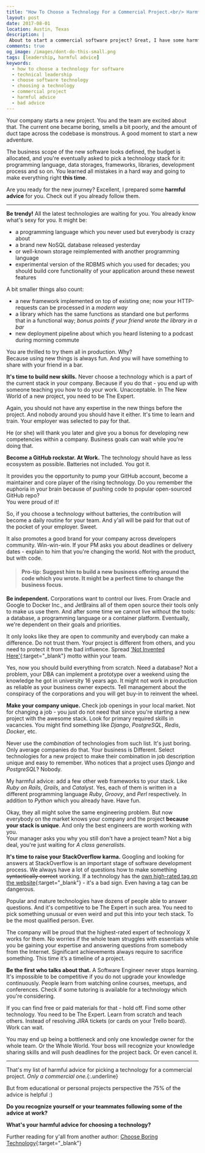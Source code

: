 ```yaml
---
title: "How To Choose a Technology For a Commercial Project.<br/> Harmful Advice"
layout: post
date: 2017-08-01
location: Austin, Texas
description: |
 About to start a commercial software project? Great, I have some harmful advice for you. Check out if you already follow them.
comments: true
og_image: /images/dont-do-this-small.png
tags: [leadership, harmful advice]
keywords:
  - how to choose a technology for software
  - technical leadership
  - choose software technology
  - choosing a technology
  - commercial project
  - harmful advice
  - bad advice
---
```


<div class="image-wrapper">
  <amp-img
      media="(min-width: 550px)"
      src="{{ site.cdn.http }}/images/dont-do-this-small.png"
      alt="Do not do this!"
      class="image-right"
      width="250"
      height="345"
      layout="fixed">
  </amp-img>
</div>

Your company starts a new project. You and the team are excited about that. The current one became boring, smells a bit poorly, and the amount of duct tape across the codebase is monstrous. A good moment to start a new adventure.

The business scope of the new software looks defined, the budget is allocated, and you're eventually asked to pick a technology stack for it: programming language, data storages, frameworks, libraries, development process and so on. You learned all mistakes in a hard way and going to make everything right **this time**.

Are you ready for the new journey? Excellent, I prepared some **harmful advice** for you. Check out if you already follow them.  
<!--more-->

****

**Be trendy!**
All the latest technologies are waiting for you. You already know what's sexy for you. It might be:
* a programming language which you never used but everybody is crazy about
* a brand new NoSQL database released yesterday
* or well-known storage reimplemented with another programming language
* experimental version of the RDBMS which you used for decades; you should build core functionality of your application around these newest features

A bit smaller things also count:
* a new framework implemented on top of existing one; now your HTTP-requests can be processed in a _modern way_
* a library which has the same functions as standard one but performs that in a functional way; _bonus points if your friend wrote the library in a bar_
* new deployment pipeline about which you heard listening to a podcast during morning commute

You are thrilled to try them all in production. Why? <br/> Because using new things is always fun. And you will have something to share with your friend in a bar.

**It's time to build new skills.** Never choose a technology which is a part of the current stack in your company. Because if you do that - you end up with someone teaching you how to do your work. Unacceptable. In The New World of a new project, you need to be The Expert.

Again, you should not have any expertise in the new things before the project. And nobody around you should have it either. It's time to learn and train. Your employer was selected to pay for that.

He (or she) will thank you later and give you a bonus for developing new competencies within a company. Business goals can wait while you're doing that.

**Become a GitHub rockstar. At Work.** The technology should have as less ecosystem as possible. Batteries not included. You got it.

It provides you the opportunity to pump your GitHub account, become a maintainer and core player of the rising technology. Do you remember the euphoria in your brain because of pushing code to popular open-sourced GitHub repo? <br/> You were proud of it!

So, if you choose a technology without batteries, the contribution will become a daily routine for your team. And y'all will be paid for that out of the pocket of your employer. Sweet.

It also promotes a good brand for your company across developers community. Win-win-win. If your PM asks you about deadlines or delivery dates - explain to him that you're changing the world. Not with the product, but with code.

 > #### Pro-tip: Suggest him to build a new business offering around the code which you wrote. It might be a perfect time to change the business focus.  

**Be independent.** Corporations want to control our lives. From Oracle and Google to Docker Inc., and JetBrains all of them open source their tools only to make us use them. And after some time we cannot live without the tools: a database, a programming language or a container platform. Eventually, we're dependent on their goals and priorities.

It only looks like they are open to community and everybody can make a difference. Do not trust them. Your project is different from others, and you need to protect it from the bad influence. Spread ['Not Invented Here'](https://en.wikipedia.org/wiki/Not_invented_here){:target="_blank"} motto within your team.

Yes, now you should build everything from scratch. Need a database? Not a problem, your DBA can implement a prototype over a weekend using the knowledge he got in university 16 years ago. It might not work in production as reliable as your business owner expects. Tell management about the conspiracy of the corporations and you will get buy-in to reinvent the wheel.

**Make your company unique.** Check job openings in your local market. Not for changing a job - you just do not need that since you're starting a new project with the awesome stack. Look for primary required skills in vacancies. You might find something like *Django*, *PostgreSQL*, *Redis*, *Docker*, etc.

Never use the _combination_ of technologies from such list. It's just boring. Only average companies do that. Your business is Different. Select technologies for a new project to make their combination in job description unique and easy to remember. Who notices that a project uses *Django* and *PostgreSQL*? Nobody.

My harmful advice: add a few other web frameworks to your stack. Like *Ruby on Rails*, *Grails*, and *Catalyst*. Yes, each of them is written in a different programming language *Ruby*, *Groovy*, and *Perl* respectively. In addition to *Python* which you already have. Have fun.

Okay, they all might solve the same engineering problem. But now everybody on the market knows your company and the project **because your stack is unique**. And only the best engineers are worth working with you. <br/> Your manager asks you why you still don't have a project team? Not a big deal, you're just waiting for *A class generalists*.

**It's time to raise your StackOverflow karma.** Googling and looking for answers at StackOverflow is an important stage of software development process. We always have a lot of questions how to make something ~~syntactically correct~~ working. If a technology has the [own high-rated tag on the website](https://stackoverflow.com/tags){:target="_blank"} - it's a bad sign. Even having a tag can be dangerous.

Popular and mature technologies have dozens of people able to answer questions. And it's competitive to be The Expert in such area. You need to pick something unusual or even weird and put this into your tech stack. To be the most qualified person. Ever.

The company will be proud that the highest-rated expert of technology X works for them. No worries if the whole team struggles with essentials while you be gaining your expertise and answering questions from somebody from the Internet. Significant achievements always require to sacrifice something. This time it’s a timeline of a project.

**Be the first who talks about that.**
A Software Engineer never stops learning. It's impossible to be competitive if you do not upgrade your knowledge continuously. People learn from watching online courses, meetups, and conferences. Check if some tutoring is available for a technology which you're considering.

If you can find free or paid materials for that - hold off. Find some other technology. You need to be The Expert. Learn from scratch and teach others. Instead of resolving JIRA tickets (or cards on your Trello board). Work can wait.

 You may end up being a bottleneck and only one knowledge owner for the whole team. Or the Whole World. Your boss will recognize your knowledge sharing skills and will push deadlines for the project back. Or even cancel it.

***

That's my list of harmful advice for picking a technology for a commercial project. *Only a commercial one.*{:.underline}

But from educational or personal projects perspective the 75% of the advice is helpful :)

**Do you recognize yourself or your teammates following some of the advice at work?**


**What's your harmful advice for choosing a technology?**

Further reading for y'all from another author: [Choose Boring Technology](http://mcfunley.com/choose-boring-technology){:target="_blank"}
